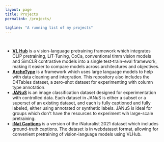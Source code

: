 ```yaml
---
layout: page
title: Projects
permalink: /projects/

tagline: "A running list of my projects"
---
```


<br>



<ul>
  <li><strong><a href="https://github.com/penfever/vlhub/">VL Hub</a></strong> is a vision-language pretraining framework which integrates CLIP pretraining, LiT-Tuning, CoCa, conventional timm vision models and SimCLR contrastive models into a single test-train-eval framework, making it easier to compare models across architectures and objectives.</li>
  <li><strong><a href="https://github.com/penfever/archetype/">ArcheType</a></strong> is a framework which uses large language models to help with data cleaning and integration. This repository also includes the D4Tables dataset, a zero-shot dataset for experimenting with column type annotation.</li>
  <li><strong><a href="https://github.com/penfever/JANuS">JANuS</a></strong> is an image classification dataset designed for experimentation with controlled data. Each dataset in JANuS is either a subset or a superset of an existing dataset, and each is fully captioned and fully labeled, either using annotated or synthetic labels. JANuS is ideal for groups which don't have the resources to experiment wih large-scale pretraining.</li>
  <li><strong><a href="https://huggingface.co/ajn313/inat_captions/tree/main">iNat Captions</a></strong> is a version of the iNaturalist 2021 dataset which includes ground-truth captions. The dataset is in webdataset format, allowing for convenient pretraining of vision-language models using VLHub.</li>
</ul>
 <a href="http://linkedin.com/in/benjaminfeuer"><i class="fa fa-linkedin"></i></a> &nbsp; &nbsp; &nbsp;<a href="http://github.com/penfever"><i class="fa fa-github"></i></a>


